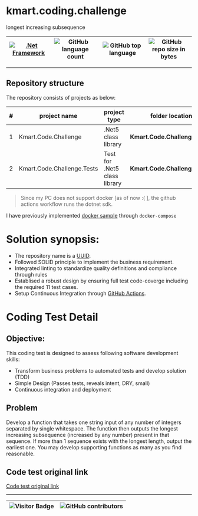 # kmart.coding.challenge

longest increasing subsequence

[![.Net Framework](https://img.shields.io/badge/DotNet-5.0-blue.svg?style=plastic)](https://www.microsoft.com/net/download/dotnet-core/5.0) | ![GitHub language count](https://img.shields.io/github/languages/count/ajeetx/41c32d06-1533-11ec-82a8-0242ac130003.svg) | ![GitHub top language](https://img.shields.io/github/languages/top/ajeetx/41c32d06-1533-11ec-82a8-0242ac130003.svg) |![GitHub repo size in bytes](https://img.shields.io/github/repo-size/ajeetx/41c32d06-1533-11ec-82a8-0242ac130003.svg) 
| --- | ---          | ---            |  --- |

---------------------------------------

## Repository structure
 
The repository consists of projects as below:


| # |project name | project type | folder location| Project Platform |
| ---| ---  | ---           | ---          | --- |
| 1 | Kmart.Code.Challenge | .Net5 class library  |  **Kmart.Code.Challenge**  | [![.Net Framework](https://img.shields.io/badge/DotNet-5.0-blue.svg?style=plastic)](https://www.microsoft.com/net/download/dotnet-core/5.0)|
| 2 | Kmart.Code.Challenge.Tests | Test for .Net5 class library |  **Kmart.Code.Challenge.Tests** | [![.Net Framework](https://img.shields.io/badge/DotNet-5.0-blue.svg?style=plastic)](https://www.microsoft.com/net/download/dotnet-core/5.0)| 


>   Since my PC does not support docker [as of now :( ], the github actions workflow runs the dotnet sdk.

 I have previously implemented [docker sample](https://github.com/dotnetcore5/dotnet2-microservices-docker-swagger) through `docker-compose`

# Solution synopsis:
-   The repository name is a [UUID](https://www.uuidgenerator.net/version4).
-   Followed SOLID principle to implement the business requirement.
-   Integrated linting to standardize quality definitions and compliance through rules
-   Establised a robust design by ensuring full test code-coverge including the required 11 test cases.
-   Setup Continuous Integration through [GitHub Actions](https://docs.github.com/en/free-pro-team@latest/actions).

# Coding Test Detail

## Objective:
This coding test is designed to assess following software development skills:
-	Transform business problems to automated tests and develop solution (TDD)
-	Simple Design (Passes tests, reveals intent, DRY, small)
-	Continuous integration and deployment

## Problem
Develop a function that takes one string input of any number of integers separated by single whitespace. The function then outputs the longest increasing subsequence (increased by any number) present in that sequence. If more than 1 sequence exists with the longest length, output the earliest one. You may develop supporting functions as many as you find reasonable.

## Code test original link
[Code test original link](https://github.com/ksaifullah/coding-challenge)

-----------------------------------------------------------------------
![Visitor Badge](https://visitor-badge.laobi.icu/badge?page_id=ajeetx/41c32d06-1533-11ec-82a8-0242ac130003)  | ![GitHub contributors](https://img.shields.io/github/contributors/ajeetx/41c32d06-1533-11ec-82a8-0242ac130003.svg?style=plastic)|
 | --- | --- |
